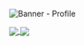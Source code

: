 ![Banner - Profile](https://user-images.githubusercontent.com/54548466/89436519-bc835080-d71c-11ea-8dd1-36e1f272c3ea.jpg)


<a href="https://www.linkedin.com/in/victória-almeida-5293321a4/">
<img align="center" src="https://img.shields.io/static/v1?label=&message=Linkedin&color=3D008A&style=for-the-badge&logo=linkedin"/>
</a>

<a href="https://victoriaalmeida.myportfolio.com/">
<img align="center" src="https://img.shields.io/static/v1?label=&message=Pórtfolio&color=1A1818&style=for-the-badge&logo=adobe"/>
</a>
